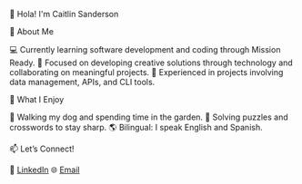 👋 Hola! I'm Caitlin Sanderson

🌟 About Me

💻 Currently learning software development and coding through Mission Ready.
🚀 Focused on developing creative solutions through technology and collaborating on meaningful projects.
🌱 Experienced in projects involving data management, APIs, and CLI tools.

🐾 What I Enjoy

🌳 Walking my dog and spending time in the garden.
🧩 Solving puzzles and crosswords to stay sharp.
🌎 Bilingual: I speak English and Spanish.

📫 Let’s Connect!

💼 [LinkedIn](https://www.linkedin.com/in/sandersoncaitlin)
🌐 [Email](sanderson.cj@gmail.com)

